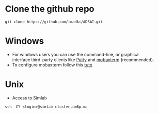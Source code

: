 # Clone the github repo

```shell
git clone https://github.com/imadki/ADSAI.git
```

# Windows
- For windows users you can use the command-line, or graphical interface third-party clients like [Putty](https://www.chiark.greenend.org.uk/~sgtatham/putty/) and [mobaxterm](https://mobaxterm.mobatek.net) (recommended).
- To configure mobaxterm follow this [tuto](https://www.youtube.com/watch?v=s7xNGyG9GVc).

# Unix

- Access to Simlab
```shell
ssh -CY <login>@simlab-cluster.um6p.ma
```
